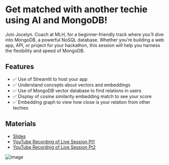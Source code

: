 # Get matched with another techie using AI and MongoDB!
Join Jocelyn. Coach at MLH, for a beginner-friendly track where you’ll dive into MongoDB, a powerful NoSQL database. Whether you’re building a web app, API, or project for your hackathon, this session will help you harness the flexibility and speed of MongoDB.

## Features
- ✅ Use of Streamlit to host your app
- ✅ Understand concepts about vectors and embeddings
- ✅ Use of MongoDB vector database to find relations in users
- ✅ Display of cosine similarity embedding match to see your score
- ✅ Embedding graph to view how close is your relation from other techies

## Materials
- [Slides](https://docs.google.com/presentation/d/1EKurZ49mRnk2TUq1aCbdZ6toW-59_cCZSj-iUi8I2zY/edit?usp=sharing)
- [YouTube Recordnig of Live Session Pt1](https://www.youtube.com/live/r2dmJimHiHo?si=XCU7Ts-bFO8GBo69)
- [YouTube Recordnig of Live Session Pt2](https://www.youtube.com/live/sKas0datVsM?si=7ZRhDh8WjrfcHgmK)

![image](https://github.com/user-attachments/assets/a465c343-e29c-4b1b-bbb3-83ca0dfc0191)

